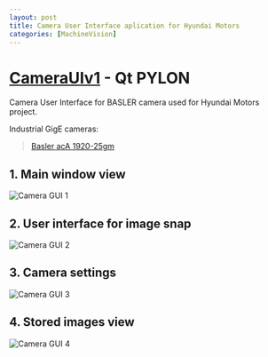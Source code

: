 ```yaml
---
layout: post
title: Camera User Interface aplication for Hyundai Motors
categories: [MachineVision]
---
```


# [CameraUIv1](https://codeleccz.github.io/CameraUIv1/) - Qt PYLON
Camera User Interface for BASLER camera used for Hyundai Motors project.

Industrial GigE cameras:
> [Basler acA 1920-25gm](https://www.baslerweb.com/en/products/cameras/area-scan-cameras/ace/aca1920-25gm/)

## 1. Main window view

![Camera GUI 1](https://codeleccz.github.io/images/CameraUIv1/hyundai1.png)

## 2. User interface for image snap

![Camera GUI 2](https://codeleccz.github.io/images/CameraUIv1/hyundai2.png)

## 3. Camera settings

![Camera GUI 3](https://codeleccz.github.io/images/CameraUIv1/hyundai3.png)

## 4. Stored images view

![Camera GUI 4](https://codeleccz.github.io/images/CameraUIv1/hyundai4.png)
